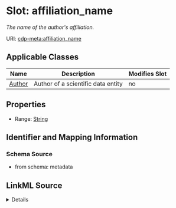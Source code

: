 # Slot: affiliation_name


_The name of the author's affiliation._



URI: [cdp-meta:affiliation_name](metadataaffiliation_name)



<!-- no inheritance hierarchy -->




## Applicable Classes

| Name | Description | Modifies Slot |
| --- | --- | --- |
[Author](Author.md) | Author of a scientific data entity |  no  |







## Properties

* Range: [String](String.md)





## Identifier and Mapping Information







### Schema Source


* from schema: metadata




## LinkML Source

<details>
```yaml
name: affiliation_name
description: The name of the author's affiliation.
from_schema: metadata
exact_mappings:
- cdp-common:author_affiliation_name
rank: 1000
alias: affiliation_name
owner: Author
domain_of:
- Author
range: string
inlined: true
inlined_as_list: true

```
</details>